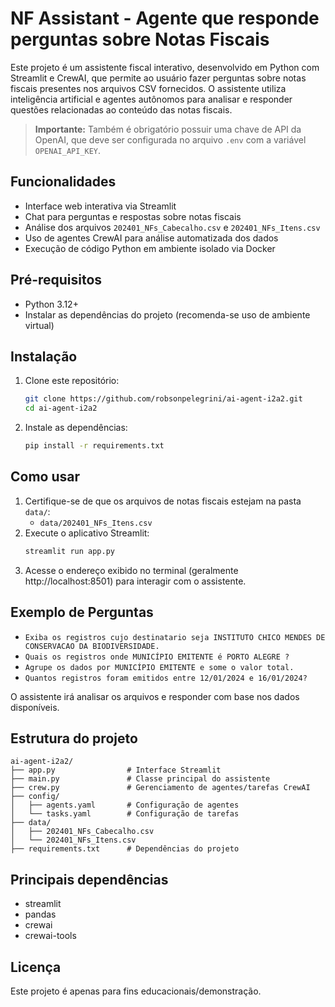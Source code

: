 # NF Assistant - Agente que responde perguntas sobre Notas Fiscais 

Este projeto é um assistente fiscal interativo, desenvolvido em Python com Streamlit e CrewAI, que permite ao usuário fazer perguntas sobre notas fiscais presentes nos arquivos CSV fornecidos. O assistente utiliza inteligência artificial e agentes autônomos para analisar e responder questões relacionadas ao conteúdo das notas fiscais.


> **Importante:** Também é obrigatório possuir uma chave de API da OpenAI, que deve ser configurada no arquivo `.env` com a variável `OPENAI_API_KEY`.

## Funcionalidades
- Interface web interativa via Streamlit
- Chat para perguntas e respostas sobre notas fiscais
- Análise dos arquivos `202401_NFs_Cabecalho.csv` e `202401_NFs_Itens.csv`
- Uso de agentes CrewAI para análise automatizada dos dados
- Execução de código Python em ambiente isolado via Docker

## Pré-requisitos
- Python 3.12+
- Instalar as dependências do projeto (recomenda-se uso de ambiente virtual)

## Instalação
1. Clone este repositório:
   ```sh
   git clone https://github.com/robsonpelegrini/ai-agent-i2a2.git
   cd ai-agent-i2a2
   ```
2. Instale as dependências:
   ```sh
   pip install -r requirements.txt
   ```

## Como usar
1. Certifique-se de que os arquivos de notas fiscais estejam na pasta `data/`:
    - `data/202401_NFs_Itens.csv`
2. Execute o aplicativo Streamlit:
   ```sh
   streamlit run app.py
   ```
3. Acesse o endereço exibido no terminal (geralmente http://localhost:8501) para interagir com o assistente.

## Exemplo de Perguntas


- `Exiba os registros cujo destinatario seja INSTITUTO CHICO MENDES DE CONSERVACAO DA BIODIVERSIDADE.`
- `Quais os registros onde MUNICÍPIO EMITENTE é PORTO ALEGRE ?`
- `Agrupe os dados por MUNICÍPIO EMITENTE e some o valor total.`
- `Quantos registros foram emitidos entre 12/01/2024 e 16/01/2024?`


 O assistente irá analisar os arquivos e responder com base nos dados disponíveis.

## Estrutura do projeto
```
ai-agent-i2a2/
├── app.py                # Interface Streamlit
├── main.py               # Classe principal do assistente
├── crew.py               # Gerenciamento de agentes/tarefas CrewAI
├── config/
│   ├── agents.yaml       # Configuração de agentes
│   └── tasks.yaml        # Configuração de tarefas
├── data/
│   ├── 202401_NFs_Cabecalho.csv
│   └── 202401_NFs_Itens.csv
├── requirements.txt      # Dependências do projeto
```

## Principais dependências
- streamlit
- pandas
- crewai
- crewai-tools

## Licença
Este projeto é apenas para fins educacionais/demonstração.

